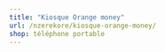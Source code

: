 ```yaml
---
title: "Kiosque Orange money"
url: /nzerekore/kiosque-orange-money/
shop: téléphone portable
---
```

